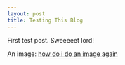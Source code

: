 ```yaml
---
layout: post
title: Testing This Blog
---
```


First test post. Sweeeeet lord!

An image: [how do i do an image again](assets/josh-messiah.jpg)
